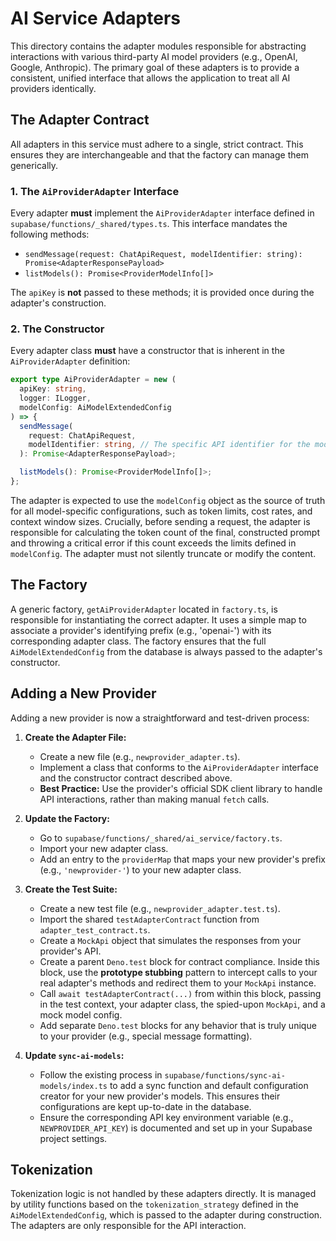 # AI Service Adapters

This directory contains the adapter modules responsible for abstracting interactions with various third-party AI model providers (e.g., OpenAI, Google, Anthropic). The primary goal of these adapters is to provide a consistent, unified interface that allows the application to treat all AI providers identically.

## The Adapter Contract

All adapters in this service must adhere to a single, strict contract. This ensures they are interchangeable and that the factory can manage them generically.

### 1. The `AiProviderAdapter` Interface

Every adapter **must** implement the `AiProviderAdapter` interface defined in `supabase/functions/_shared/types.ts`. This interface mandates the following methods:

*   `sendMessage(request: ChatApiRequest, modelIdentifier: string): Promise<AdapterResponsePayload>`
*   `listModels(): Promise<ProviderModelInfo[]>`

The `apiKey` is **not** passed to these methods; it is provided once during the adapter's construction.

### 2. The Constructor

Every adapter class **must** have a constructor that is inherent in the `AiProviderAdapter` definition:

```typescript
export type AiProviderAdapter = new (
  apiKey: string,
  logger: ILogger,
  modelConfig: AiModelExtendedConfig
) => {
  sendMessage(
    request: ChatApiRequest,
    modelIdentifier: string, // The specific API identifier for the model (e.g., 'gpt-4o')
  ): Promise<AdapterResponsePayload>;

  listModels(): Promise<ProviderModelInfo[]>;
};
```

The adapter is expected to use the `modelConfig` object as the source of truth for all model-specific configurations, such as token limits, cost rates, and context window sizes. Crucially, before sending a request, the adapter is responsible for calculating the token count of the final, constructed prompt and throwing a critical error if this count exceeds the limits defined in `modelConfig`. The adapter must not silently truncate or modify the content.

## The Factory

A generic factory, `getAiProviderAdapter` located in `factory.ts`, is responsible for instantiating the correct adapter. It uses a simple map to associate a provider's identifying prefix (e.g., 'openai-') with its corresponding adapter class. The factory ensures that the full `AiModelExtendedConfig` from the database is always passed to the adapter's constructor.

## Adding a New Provider

Adding a new provider is now a straightforward and test-driven process:

1.  **Create the Adapter File:**
    *   Create a new file (e.g., `newprovider_adapter.ts`).
    *   Implement a class that conforms to the `AiProviderAdapter` interface and the constructor contract described above.
    *   **Best Practice:** Use the provider's official SDK client library to handle API interactions, rather than making manual `fetch` calls.

2.  **Update the Factory:**
    *   Go to `supabase/functions/_shared/ai_service/factory.ts`.
    *   Import your new adapter class.
    *   Add an entry to the `providerMap` that maps your new provider's prefix (e.g., `'newprovider-'`) to your new adapter class.

3.  **Create the Test Suite:**
    *   Create a new test file (e.g., `newprovider_adapter.test.ts`).
    *   Import the shared `testAdapterContract` function from `adapter_test_contract.ts`.
    *   Create a `MockApi` object that simulates the responses from your provider's API.
    *   Create a parent `Deno.test` block for contract compliance. Inside this block, use the **prototype stubbing** pattern to intercept calls to your real adapter's methods and redirect them to your `MockApi` instance.
    *   Call `await testAdapterContract(...)` from within this block, passing in the test context, your adapter class, the spied-upon `MockApi`, and a mock model config.
    *   Add separate `Deno.test` blocks for any behavior that is truly unique to your provider (e.g., special message formatting).

4.  **Update `sync-ai-models`:**
    *   Follow the existing process in `supabase/functions/sync-ai-models/index.ts` to add a sync function and default configuration creator for your new provider's models. This ensures their configurations are kept up-to-date in the database.
    *   Ensure the corresponding API key environment variable (e.g., `NEWPROVIDER_API_KEY`) is documented and set up in your Supabase project settings.

## Tokenization

Tokenization logic is not handled by these adapters directly. It is managed by utility functions based on the `tokenization_strategy` defined in the `AiModelExtendedConfig`, which is passed to the adapter during construction. The adapters are only responsible for the API interaction.
